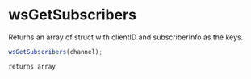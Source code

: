 # wsGetSubscribers

Returns an array of struct with clientID and subscriberInfo as the keys.

```javascript
wsGetSubscribers(channel);
```

```javascript
returns array
```
